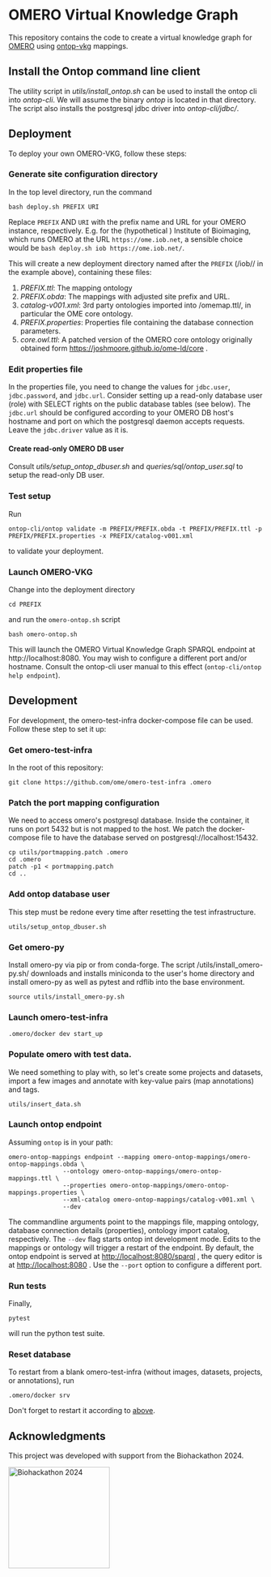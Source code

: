# OMERO Virtual Knowledge Graph

This repository contains the code to create a virtual knowledge graph for [OMERO](https://openmicroscopy.org/omero) using [ontop-vkg](https://ontop-vkg.org) mappings.

## Install the Ontop command line client
The utility script in *utils\/install_ontop.sh* can be used to install the ontop cli into *ontop-cli*. We will assume the binary *ontop* is located in that directory. The script also installs the postgresql jdbc driver into *ontop-cli\/jdbc\/*.

## Deployment
To deploy your own OMERO-VKG, follow these steps:
### Generate site configuration directory
In the top level directory, run the command
```console
bash deploy.sh PREFIX URI
```
Replace `PREFIX` AND `URI` with the prefix name and URL for your OMERO instance, respectively. E.g. for the (hypothetical ) Institute of Bioimaging, which 
runs OMERO at the URL `https://ome.iob.net`, a sensible choice would be `bash deploy.sh iob https://ome.iob.net/`.

This will create a new deployment directory named after the `PREFIX` (/iob\// in the example above),
containing these files:

1. *PREFIX.ttl*: The mapping ontology
1. *PREFIX.obda*: The mappings with adjusted site prefix and URL.
1. *catalog-v001.xml*: 3rd party ontologies imported into /omemap.ttl/, in particular the OME core ontology.
1. *PREFIX.properties*: Properties file containing the database connection parameters.
1. *core.owl.ttl*: A patched version of the OMERO core ontology originally obtained form https://joshmoore.github.io/ome-ld/core . 

### Edit properties file
In the properties file, you need to change the values for `jdbc.user`, `jdbc.password`, and `jdbc.url`. Consider setting up a read-only database user (role)
with SELECT rights on the public database tables (see below). The `jdbc.url` should be configured according to your OMERO DB host's hostname and port on which
the postgresql daemon accepts requests. Leave the `jdbc.driver` value as it is.

#### Create read-only OMERO DB user
Consult *utils/setup_ontop_dbuser.sh* and *queries/sql/ontop_user.sql* to setup the read-only DB user.


### Test setup
Run
```console
ontop-cli/ontop validate -m PREFIX/PREFIX.obda -t PREFIX/PREFIX.ttl -p PREFIX/PREFIX.properties -x PREFIX/catalog-v001.xml
```
to validate your deployment.

### Launch OMERO-VKG
Change into the deployment directory
```console
cd PREFIX
```
and run the `omero-ontop.sh` script

```console
bash omero-ontop.sh
```

This will launch the OMERO Virtual Knowledge Graph SPARQL endpoint at http://localhost:8080. You may wish to configure a different
port and/or hostname. Consult the ontop-cli user manual to this effect (`ontop-cli/ontop help endpoint`). 

## Development 
For development, the omero-test-infra docker-compose file can be used. Follow these step to set it up:

### Get omero-test-infra
In the root of this repository:

```console
git clone https://github.com/ome/omero-test-infra .omero
```

### Patch the port mapping configuration
We need to access omero's postgresql database. Inside the container, it runs on port 5432 but is not
mapped to the host. We patch the docker-compose file to have the database served on postgresql://localhost:15432.

```console
cp utils/portmapping.patch .omero
cd .omero
patch -p1 < portmapping.patch
cd ..
```

### Add ontop database user
This step must be redone every time after resetting the test infrastructure.
```console
utils/setup_ontop_dbuser.sh
```

### Get omero-py
Install omero-py via pip or from conda-forge. The script /utils\/install_omero-py.sh/ downloads and installs miniconda to the user's home directory and install omero-py as well as pytest and rdflib into the base environment.

```console
source utils/install_omero-py.sh
```

### Launch omero-test-infra
```console
.omero/docker dev start_up
```

### Populate omero with test data.
We need something to play with, so let's create some projects and datasets, import a few images and annotate 
with key-value pairs (map annotations) and tags.

```console
utils/insert_data.sh
```

### Launch ontop endpoint
Assuming `ontop` is in your path:
```console
omero-ontop-mappings endpoint --mapping omero-ontop-mappings/omero-ontop-mappings.obda \
               --ontology omero-ontop-mappings/omero-ontop-mappings.ttl \
               --properties omero-ontop-mappings/omero-ontop-mappings.properties \
               --xml-catalog omero-ontop-mappings/catalog-v001.xml \
               --dev
```
The commandline arguments point to the mappings file, mapping ontology, database connection details (properties), ontology import catalog, respectively. The `--dev` flag starts ontop int development mode. Edits to the mappings or ontology will trigger a restart of the endpoint. By default, the ontop endpoint is served at [http://localhost:8080/sparql](http://localhost:8080/sparql) , the query editor is at [http://localhost:8080](http://localhost:8080) . Use the `--port` option to configure a different port.

### Run tests
Finally,
```console
pytest
```
will run the python test suite.

### Reset database
To restart from a blank omero-test-infra (without images, datasets, projects, or annotations), run
```console
.omero/docker srv
```

Don't forget to restart it according to [above](#populate-omero-with-test-data).

## Acknowledgments

This project was developed with support from the Biohackathon 2024.

<img src="https://2024.biohackathon.org/images/bh24-logo.png" alt="Biohackathon 2024" width="200">


